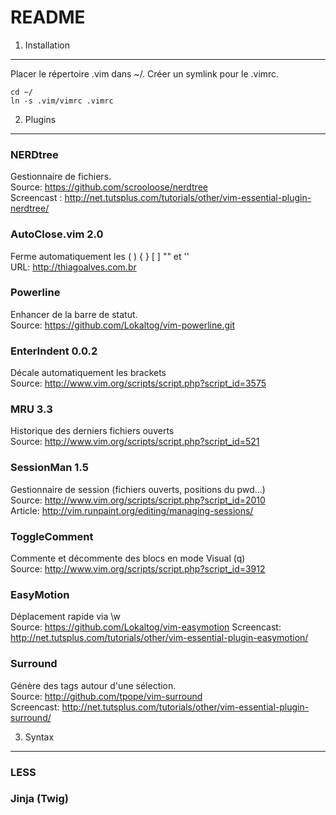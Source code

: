 
README
======

1) Installation
---------------

Placer le répertoire .vim dans ~/. Créer un symlink pour le .vimrc.

	cd ~/
	ln -s .vim/vimrc .vimrc


2) Plugins
----------

### NERDtree
Gestionnaire de fichiers.<br/>
Source: https://github.com/scrooloose/nerdtree<br/>
Screencast : http://net.tutsplus.com/tutorials/other/vim-essential-plugin-nerdtree/

### AutoClose.vim 2.0
Ferme automatiquement les ( ) {  } [  ] "" et ''<br/>
URL: http://thiagoalves.com.br<br/>

### Powerline
Enhancer de la barre de statut.<br/>
Source: https://github.com/Lokaltog/vim-powerline.git

### EnterIndent 0.0.2
Décale automatiquement les brackets<br/>
Source: http://www.vim.org/scripts/script.php?script_id=3575

### MRU 3.3
Historique des derniers fichiers ouverts<br/>
Source: http://www.vim.org/scripts/script.php?script_id=521

### SessionMan 1.5
Gestionnaire de session (fichiers ouverts, positions du pwd...)<br/>
Source: http://www.vim.org/scripts/script.php?script_id=2010<br/>
Article: http://vim.runpaint.org/editing/managing-sessions/

### ToggleComment
Commente et décommente des blocs en mode Visual (q)<br/>
Source: http://www.vim.org/scripts/script.php?script_id=3912

### EasyMotion
Déplacement rapide via \\w<br/>
Source: https://github.com/Lokaltog/vim-easymotion
Screencast: http://net.tutsplus.com/tutorials/other/vim-essential-plugin-easymotion/

### Surround
Génère des tags autour d'une sélection.<br/>
Source: http://github.com/tpope/vim-surround<br/>
Screencast: http://net.tutsplus.com/tutorials/other/vim-essential-plugin-surround/


3) Syntax
---------

### LESS
### Jinja (Twig)
